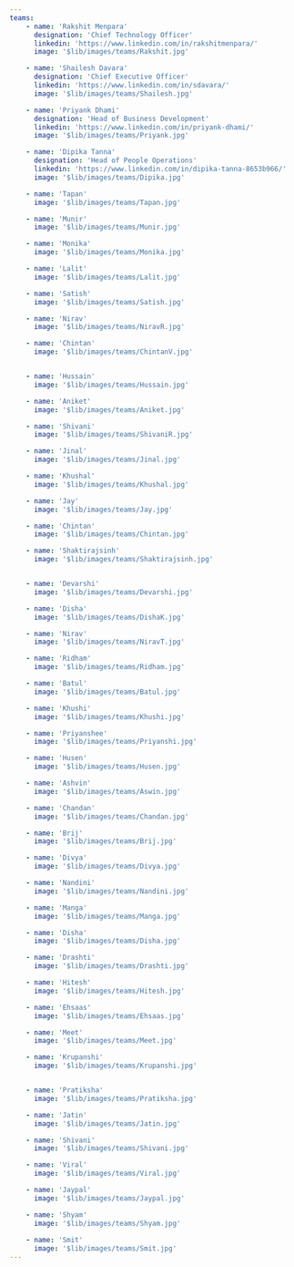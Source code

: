 ```yaml
---
teams:
    - name: 'Rakshit Menpara'
      designation: 'Chief Technology Officer'
      linkedin: 'https://www.linkedin.com/in/rakshitmenpara/'
      image: '$lib/images/teams/Rakshit.jpg'

    - name: 'Shailesh Davara'
      designation: 'Chief Executive Officer'
      linkedin: 'https://www.linkedin.com/in/sdavara/'
      image: '$lib/images/teams/Shailesh.jpg'

    - name: 'Priyank Dhami'
      designation: 'Head of Business Development'
      linkedin: 'https://www.linkedin.com/in/priyank-dhami/'
      image: '$lib/images/teams/Priyank.jpg'

    - name: 'Dipika Tanna'
      designation: 'Head of People Operations'
      linkedin: 'https://www.linkedin.com/in/dipika-tanna-8653b966/'
      image: '$lib/images/teams/Dipika.jpg'

    - name: 'Tapan'
      image: '$lib/images/teams/Tapan.jpg'

    - name: 'Munir'
      image: '$lib/images/teams/Munir.jpg'

    - name: 'Monika'
      image: '$lib/images/teams/Monika.jpg'

    - name: 'Lalit'
      image: '$lib/images/teams/Lalit.jpg'

    - name: 'Satish'
      image: '$lib/images/teams/Satish.jpg'

    - name: 'Nirav'
      image: '$lib/images/teams/NiravR.jpg'

    - name: 'Chintan'
      image: '$lib/images/teams/ChintanV.jpg'


    - name: 'Hussain'
      image: '$lib/images/teams/Hussain.jpg'

    - name: 'Aniket'
      image: '$lib/images/teams/Aniket.jpg'

    - name: 'Shivani'
      image: '$lib/images/teams/ShivaniR.jpg'

    - name: 'Jinal'
      image: '$lib/images/teams/Jinal.jpg'

    - name: 'Khushal'
      image: '$lib/images/teams/Khushal.jpg'

    - name: 'Jay'
      image: '$lib/images/teams/Jay.jpg'

    - name: 'Chintan'
      image: '$lib/images/teams/Chintan.jpg'

    - name: 'Shaktirajsinh'
      image: '$lib/images/teams/Shaktirajsinh.jpg'


    - name: 'Devarshi'
      image: '$lib/images/teams/Devarshi.jpg'

    - name: 'Disha'
      image: '$lib/images/teams/DishaK.jpg'

    - name: 'Nirav'
      image: '$lib/images/teams/NiravT.jpg'

    - name: 'Ridham'
      image: '$lib/images/teams/Ridham.jpg'

    - name: 'Batul'
      image: '$lib/images/teams/Batul.jpg'

    - name: 'Khushi'
      image: '$lib/images/teams/Khushi.jpg'

    - name: 'Priyanshee'
      image: '$lib/images/teams/Priyanshi.jpg'

    - name: 'Husen'
      image: '$lib/images/teams/Husen.jpg'

    - name: 'Ashvin'
      image: '$lib/images/teams/Aswin.jpg'

    - name: 'Chandan'
      image: '$lib/images/teams/Chandan.jpg'

    - name: 'Brij'
      image: '$lib/images/teams/Brij.jpg'

    - name: 'Divya'
      image: '$lib/images/teams/Divya.jpg'

    - name: 'Nandini'
      image: '$lib/images/teams/Nandini.jpg'

    - name: 'Manga'
      image: '$lib/images/teams/Manga.jpg'

    - name: 'Disha'
      image: '$lib/images/teams/Disha.jpg'

    - name: 'Drashti'
      image: '$lib/images/teams/Drashti.jpg'

    - name: 'Hitesh'
      image: '$lib/images/teams/Hitesh.jpg'

    - name: 'Ehsaas'
      image: '$lib/images/teams/Ehsaas.jpg'

    - name: 'Meet'
      image: '$lib/images/teams/Meet.jpg'

    - name: 'Krupanshi'
      image: '$lib/images/teams/Krupanshi.jpg'


    - name: 'Pratiksha'
      image: '$lib/images/teams/Pratiksha.jpg'

    - name: 'Jatin'
      image: '$lib/images/teams/Jatin.jpg'

    - name: 'Shivani'
      image: '$lib/images/teams/Shivani.jpg'

    - name: 'Viral'
      image: '$lib/images/teams/Viral.jpg'

    - name: 'Jaypal'
      image: '$lib/images/teams/Jaypal.jpg'

    - name: 'Shyam'
      image: '$lib/images/teams/Shyam.jpg'
    
    - name: 'Smit'
      image: '$lib/images/teams/Smit.jpg'
---
```

